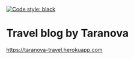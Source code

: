 [![Code style: black](https://img.shields.io/badge/code%20style-black-000000.svg)](https://github.com/psf/black)
# Travel blog by Taranova
https://taranova-travel.herokuapp.com
